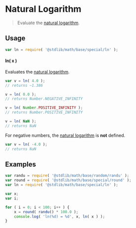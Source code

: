 Natural Logarithm
===

> Evaluate the [natural logarithm][natural-logarithm].

<section class="usage">

## Usage

``` javascript
var ln = require( '@stdlib/math/base/special/ln' );
```

#### ln( x )

Evaluates the [natural logarithm][natural-logarithm].

``` javascript
var v = ln( 4.0 );
// returns ~1.386

v = ln( 0.0 );
// returns Number.NEGATIVE_INFINITY

v = ln( Number.POSITIVE_INFINITY );
// returns Number.POSITIVE_INFINITY

v = ln( NaN );
// returns NaN
```

For negative numbers, the [natural logarithm][natural-logarithm] is __not__ defined.

``` javascript
var v = ln( -4.0 );
// returns NaN
```

<!-- </usage> -->


<section class="examples">

## Examples

``` javascript
var randu = require( '@stdlib/math/base/random/randu' );
var round = require( '@stdlib/math/base/special/round' );
var ln = require( '@stdlib/math/base/special/ln' );

var x;
var i;

for ( i = 0; i < 100; i++ ) {
    x = round( randu() * 100.0 );
    console.log( 'ln(%d) = %d', x, ln( x ) );
}
```

<!-- </examples> -->


<section class="links">

[natural-logarithm]: https://en.wikipedia.org/wiki/Natural_logarithm

<!-- </links> -->
